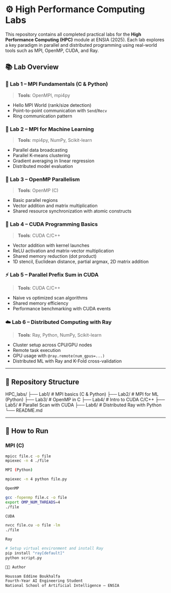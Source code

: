 # ⚙️ High Performance Computing Labs

This repository contains all completed practical labs for the **High Performance Computing (HPC)** module at ENSIA (2025). Each lab explores a key paradigm in parallel and distributed programming using real-world tools such as MPI, OpenMP, CUDA, and Ray.

## 📚 Lab Overview

### 🔁 Lab 1 – MPI Fundamentals (C & Python)
> **Tools**: OpenMPI, mpi4py  
- Hello MPI World (rank/size detection)
- Point-to-point communication with `Send`/`Recv`
- Ring communication pattern

### 🔗 Lab 2 – MPI for Machine Learning
> **Tools**: mpi4py, NumPy, Scikit-learn  
- Parallel data broadcasting
- Parallel K-means clustering
- Gradient averaging in linear regression
- Distributed model evaluation

### 🧵 Lab 3 – OpenMP Parallelism
> **Tools**: OpenMP (C)  
- Basic parallel regions
- Vector addition and matrix multiplication
- Shared resource synchronization with atomic constructs

### 🔬 Lab 4 – CUDA Programming Basics
> **Tools**: CUDA C/C++  
- Vector addition with kernel launches
- ReLU activation and matrix-vector multiplication
- Shared memory reduction (dot product)
- 1D stencil, Euclidean distance, partial argmax, 2D matrix addition

### ⚡ Lab 5 – Parallel Prefix Sum in CUDA
> **Tools**: CUDA C/C++  
- Naive vs optimized scan algorithms
- Shared memory efficiency
- Performance benchmarking with CUDA events

### ☁️ Lab 6 – Distributed Computing with Ray
> **Tools**: Ray, Python, NumPy, Scikit-learn  
- Cluster setup across CPU/GPU nodes
- Remote task execution
- GPU usage with `@ray.remote(num_gpus=...)`
- Distributed ML with Ray and K-Fold cross-validation

---

## 📂 Repository Structure

HPC_labs/
├── Lab1/ # MPI basics (C & Python)
├── Lab2/ # MPI for ML (Python)
├── Lab3/ # OpenMP in C
├── Lab4/ # Intro to CUDA C/C++
├── Lab5/ # Parallel Scan with CUDA
├── Lab6/ # Distributed Ray with Python
└── README.md

---

## 🚀 How to Run

### MPI (C)
```bash
mpicc file.c -o file
mpiexec -n 4 ./file

MPI (Python)

mpiexec -n 4 python file.py

OpenMP

gcc -fopenmp file.c -o file
export OMP_NUM_THREADS=4
./file

CUDA

nvcc file.cu -o file -lm
./file

Ray

# Setup virtual environment and install Ray
pip install "ray[default]"
python script.py

👨‍🎓 Author

Houssam Eddine Boukhalfa
Fourth-Year AI Engineering Student
National School of Artificial Intelligence – ENSIA